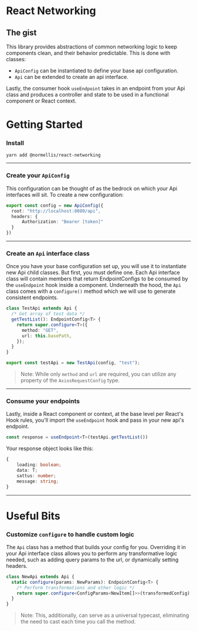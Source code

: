 # React Networking

## The gist

This library provides abstractions of common networking logic to keep components clean, 
and their behavior predictable. This is done with classes:
- `ApiConfig` can be instantiated to define your base api configuration.
- `Api` can be extended to create an api interface.

Lastly, the consumer hook `useEndpoint` takes in an endpoint from your Api class and produces a
controller and state to be used in a functional component or React context.

# Getting Started

### Install
``` 
yarn add @normellis/react-networking
```

---

### Create your `ApiConfig`

This configuration can be thought of as the bedrock on which your Api interfaces will sit. To create
a new configuration:

```typescript
export const config = new ApiConfig({
  root: "http://localhost:8080/api",
  headers: {
      Authorization: "Bearer [token]"
  }
})
```

---

### Create an `Api` interface class

Once you have your base configuration set up, you will use it to instantiate new Api child classes.
But first,  you must define one. Each Api interface class will contain members that return EndpointConfigs
to be consumed by the `useEndpoint` hook inside a component. Underneath the hood, the `Api` class comes with
a `configure()` method which we will use to generate consistent endpoints.

```typescript
class TestApi extends Api {
  /* Get array of test data */
  getTestList(): EndpointConfig<T> {
    return super.configure<T>({
      method: "GET",
      url: this.basePath,
    });
  }
}

export const testApi = new TestApi(config, "test");
```

> Note: While only `method` and `url` are required, you can utilize any property of the
> `AxiosRequestConfig` type.

---

### Consume your endpoints

Lastly, inside a React component or context, at the base level per React's Hook rules,
you'll import the `useEndpoint` hook and pass in your new api's endpoint.

```typescript
const response = useEndpoint<T>(testApi.getTestList())
```

Your response object looks like this:

```typescript
{
    loading: boolean;
    data: T;
    sattus: number;
    message: string;
}
```

---

# Useful Bits

### Customize `configure` to handle custom logic

The `Api` class has a method that builds your config for you. Overriding it in your Api interface
class allows you to perform any transformative logic needed, such as adding query params to the
url, or dynamically setting headers. 

```typescript
class NewApi extends Api {
  static configure(params: NewParams): EndpointConfig<T> {
    /* Perform transformations and other logic */
    return super.configure<ConfigParams<NewItem[]>>(transformedConfig)
  }
}
```

> Note: This, additionally, can serve as a universal typecast, eliminating the need to cast each time you
> call the method.

